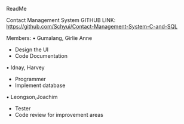 ReadMe

Contact Management System
GITHUB LINK: https://github.com/Schyui/Contact-Management-System-C-and-SQL

Members:
• Gumalang, Girlie Anne
- Design the UI
- Code Documentation

• Idnay, Harvey
- Programmer
- Implement database

• Leongson,Joachim
- Tester
- Code review for improvement areas

